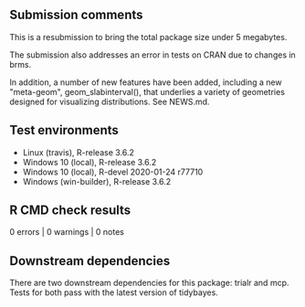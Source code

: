 ## Submission comments
This is a resubmission to bring the total package size under 5 megabytes.

The submission also addresses an error in tests on CRAN due to changes in brms.

In addition, a number of new features have been added, including a new "meta-geom", geom_slabinterval(),
that underlies a variety of geometries designed for visualizing distributions. See NEWS.md.

## Test environments
* Linux (travis), R-release 3.6.2
* Windows 10 (local), R-release 3.6.2
* Windows 10 (local), R-devel 2020-01-24 r77710
* Windows (win-builder), R-release 3.6.2

## R CMD check results
0 errors | 0 warnings | 0 notes

## Downstream dependencies
There are two downstream dependencies for this package: trialr and mcp.
Tests for both pass with the latest version of tidybayes.
